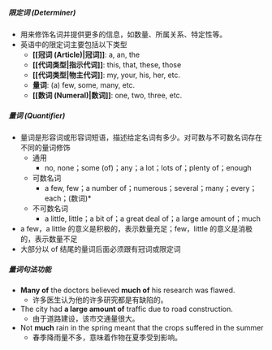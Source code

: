 ##### 限定词 (Determiner)
- 用来修饰名词并提供更多的信息，如数量、所属关系、特定性等。
- 英语中的限定词主要包括以下类型
	- **[[冠词 (Article)|冠词]]**: a, an, the
	- **[[代词类型|指示代词]]**: this, that, these, those
	- **[[代词类型|物主代词]]**: my, your, his, her, etc.
	- **量词**: (a) few, some, many, etc.
	- **[[数词 (Numeral)|数词]]**: one, two, three, etc.
##### 量词 (Quantifier)
- 量词是形容词或形容词短语，描述给定名词有多少。对可数与不可数名词存在不同的量词修饰
	- 通用
		- no, none；some (of)；any；a lot；lots of；plenty of；enough 
	- 可数名词
		- a few, few；a number of；numerous；several；many；every；each；(数词)* 
	- 不可数名词
		- a little, little；a bit of；a great deal of；a large amount of；much
- a few，a little 的意义是积极的，表示数量充足；few，little 的意义是消极的，表示数量不足
- 大部分以 of 结尾的量词后面必须跟有冠词或限定词
##### 量词句法功能
- **Many of** the doctors believed **much of** his research was flawed.
	- 许多医生认为他的许多研究都是有缺陷的。
- The city had **a large amount of** traffic due to road construction.
	- 由于道路建设，该市交通量很大。
- Not **much** rain in the spring meant that the crops suffered in the summer
	- 春季降雨量不多，意味着作物在夏季受到影响。